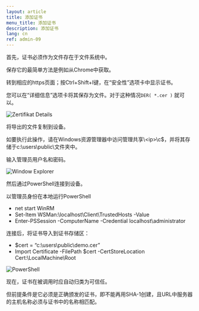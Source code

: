 ```yaml
---
layout: article
title: 添加证书
menu_title: 添加证书
description: 添加证书
lang: cn
ref: admin-09
---
```


首先，证书必须作为文件存在于文件系统中。

保存它的最简单方法是例如从Chrome中获取。


转到相应的https页面；按Ctrl+Shift+I键，在“安全性”选项卡中显示证书。

您可以在“详细信息”选项卡将其保存为文件。对于这种情况`DER( *.cer )` 就可以。

![Zertifikat Details](/assets/images/admin/certificates/zertifikat-details.png)

将导出的文件复制到设备。

如要执行此操作，请在Windows资源管理器中访问管理共享\\\<ip>\c$，并将其存储于c:\users\public\文件夹中。

输入管理员用户名和密码。

![Window Explorer](/assets/images/admin/certificates/windows-explorer.png)

然后通过PowerShell连接到设备。

以管理员身份在本地运行PowerShell

* net start WinRM
* Set-Item WSMan:\localhost\Client\TrustedHosts -Value <ip-address>
* Enter-PSSession -ComputerName <ip address> -Credential localhost\administrator

连接后，将证书导入到证书存储区：

* $cert = “c:\users\public\demo.cer”
* Import Certificate -FilePath $cert -CertStoreLocation Cert:\LocalMachine\Root

![PowerShell](/assets/images/admin/certificates/powershell.png)

现在，证书在被调用时应自动归类为可信任。

但前提条件是它必须是正确颁发的证书，即不能再用SHA-1创建，且URL中服务器的主机名称必须与证书中的名称相匹配。
